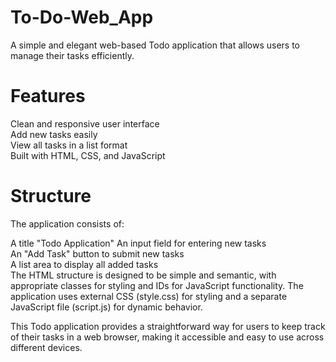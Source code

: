 ﻿# To-Do-Web_App

A simple and elegant web-based Todo application that allows users to manage their tasks efficiently.

# Features
Clean and responsive user interface<br>
Add new tasks easily<br>
View all tasks in a list format<br>
Built with HTML, CSS, and JavaScript<br>
# Structure
The application consists of:

A title "Todo Application"
An input field for entering new tasks<br>
An "Add Task" button to submit new tasks<br>
A list area to display all added tasks<br>
The HTML structure is designed to be simple and semantic, with appropriate classes for styling and IDs for JavaScript functionality. The application uses external CSS (style.css) for styling and a separate JavaScript file (script.js) for dynamic behavior.<br>

This Todo application provides a straightforward way for users to keep track of their tasks in a web browser, making it accessible and easy to use across different devices.
